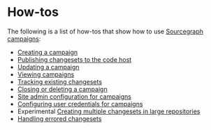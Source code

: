 # How-tos

The following is a list of how-tos that show how to use [Sourcegraph campaigns](../index.md):

- [Creating a campaign](creating_a_campaign.md)
- [Publishing changesets to the code host](publishing_changesets.md)
- [Updating a campaign](updating_a_campaign.md)
- [Viewing campaigns](viewing_campaigns.md)
- [Tracking existing changesets](tracking_existing_changesets.md)
- [Closing or deleting a campaign](closing_or_deleting_a_campaign.md)
- [Site admin configuration for campaigns](site_admin_configuration.md)
- [Configuring user credentials for campaigns](configuring_user_credentials.md)
- <span class="badge badge-experimental">Experimental</span> [Creating multiple changesets in large repositories](creating_multiple_changesets_in_large_repositories.md)
- [Handling errored changesets](handling_errored_changesets.md)
